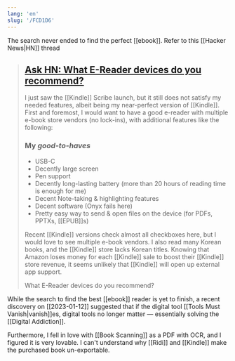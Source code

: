 ```yaml
---
lang: 'en'
slug: '/FCD1D6'
---
```


The search never ended to find the perfect [[ebook]]. Refer to this [[Hacker News|HN]] thread

> ## [Ask HN: What E-Reader devices do you recommend?](https://news.ycombinator.com/item?id=33026953)
>
> I just saw the [[Kindle]] Scribe launch, but it still does not satisfy my needed features, albeit being my near-perfect version of [[Kindle]]. First and foremost, I would want to have a good e-reader with multiple e-book store vendors (no lock-ins), with additional features like the following:
>
> ### My *good-to-haves*
>
> - USB-C
> - Decently large screen
> - Pen support
> - Decently long-lasting battery (more than 20 hours of reading time is enough for me)
> - Decent Note-taking & highlighting features
> - Decent software (Onyx fails here)
> - Pretty easy way to send & open files on the device (for PDFs, PPTXs, [[EPUB]]s)
>
> Recent [[Kindle]] versions check almost all checkboxes here, but I would love to see multiple e-book vendors. I also read many Korean books, and the [[Kindle]] store lacks Korean titles. Knowing that Amazon loses money for each [[Kindle]] sale to boost their [[Kindle]] store revenue, it seems unlikely that [[Kindle]] will open up external app support.
>
> What E-Reader devices do you recommend?

While the search to find the best [[ebook]] reader is yet to finish, a recent discovery on [[2023-01-12]] suggested that if the digital tool [[Tools Must Vanish|vanish]]es, digital tools no longer matter — essentially solving the [[Digital Addiction]].

Furthermore, I fell in love with [[Book Scanning]] as a PDF with OCR, and I figured it is very lovable. I can't understand why [[Ridi]] and [[Kindle]] make the purchased book un-exportable.
